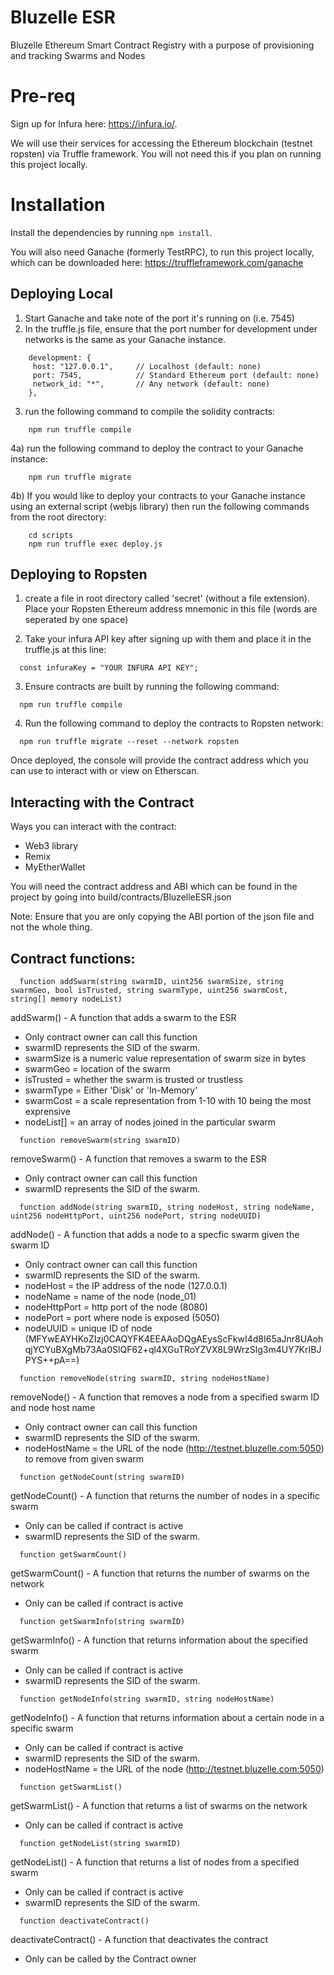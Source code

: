 # Bluzelle ESR

Bluzelle Ethereum Smart Contract Registry with a purpose of provisioning and tracking Swarms and Nodes

# Pre-req
Sign up for Infura here: https://infura.io/.

We will use their services for accessing the Ethereum blockchain (testnet ropsten) via Truffle framework.  You will not need this if you plan on running this project locally.

# Installation

Install the dependencies by running `npm install`.

You will also need Ganache (formerly TestRPC), to run this project locally, which can be downloaded here: https://truffleframework.com/ganache


## Deploying Local

1) Start Ganache and take note of the port it's running on (i.e. 7545)
2) In the truffle.js file, ensure that the port number for development under networks is the same as your Ganache instance.

```
    development: {
     host: "127.0.0.1",     // Localhost (default: none)
     port: 7545,            // Standard Ethereum port (default: none)
     network_id: "*",       // Any network (default: none)
    },
```

3) run the following command to compile the solidity contracts:
```
    npm run truffle compile
```

4a) run the following command to deploy the contract to your Ganache instance:
```
    npm run truffle migrate
```

4b) If you would like to deploy your contracts to your Ganache instance using an external script (webjs library) then run the following commands from the root directory:
```
    cd scripts
    npm run truffle exec deploy.js
```


## Deploying to Ropsten
1) create a file in root directory called 'secret' (without a file extension).  Place your Ropsten Ethereum address mnemonic in this file (words are seperated by one space)

2) Take your infura API key after signing up with them and place it in the truffle.js at this line:

```
  const infuraKey = "YOUR INFURA API KEY";
```

3) Ensure contracts are built by running the following command:
```
  npm run truffle compile
```

4) Run the following command to deploy the contracts to Ropsten network:
```
  npm run truffle migrate --reset --network ropsten
```

Once deployed, the console will provide the contract address which you can use to interact with or view on Etherscan.

## Interacting with the Contract

Ways you can interact with the contract:

  - Web3 library 
  - Remix
  - MyEtherWallet

You will need the contract address and ABI which can be found in the project by going into build/contracts/BluzelleESR.json

Note: Ensure that you are only copying the ABI portion of the json file and not the whole thing.

## Contract functions:

```
  function addSwarm(string swarmID, uint256 swarmSize, string swarmGeo, bool isTrusted, string swarmType, uint256 swarmCost, string[] memory nodeList)
```

addSwarm() - A function that adds a swarm to the ESR

  - Only contract owner can call this function
  - swarmID represents the SID of the swarm. 
  - swarmSize is a numeric value representation of swarm size in bytes
  - swarmGeo = location of the swarm
  - isTrusted = whether the swarm is trusted or trustless
  - swarmType = Either 'Disk' or 'In-Memory'
  - swarmCost = a scale representation from 1-10 with 10 being the most exprensive
  - nodeList[] = an array of nodes joined in the particular swarm

```
  function removeSwarm(string swarmID)
```

removeSwarm() - A function that removes a swarm to the ESR

  - Only contract owner can call this function
  - swarmID represents the SID of the swarm.  

```
  function addNode(string swarmID, string nodeHost, string nodeName, uint256 nodeHttpPort, uint256 nodePort, string nodeUUID) 
```

addNode() - A function that adds a node to a specfic swarm given the swarm ID

  - Only contract owner can call this function
  - swarmID represents the SID of the swarm.  
  - nodeHost = the IP address of the node (127.0.0.1)
  - nodeName = name of the node (node_01)
  - nodeHttpPort = http port of the node (8080)
  - nodePort = port where node is exposed (5050)
  - nodeUUID = unique ID of node (MFYwEAYHKoZIzj0CAQYFK4EEAAoDQgAEysScFkwI4d8I65aJnr8UAohqjYCYuBXgMb73Aa0SlQF62+ql4XGuTRoYZVX8L9WrzSlg3m4UY7KrIBJPYS++pA==)

```
  function removeNode(string swarmID, string nodeHostName) 
```

removeNode() - A function that removes a node from a specified swarm ID and node host name

  - Only contract owner can call this function
  - swarmID represents the SID of the swarm.  
  - nodeHostName = the URL of the node (http://testnet.bluzelle.com:5050) to remove from given swarm

```
  function getNodeCount(string swarmID)
```

getNodeCount() - A function that returns the number of nodes in a specific swarm

  - Only can be called if contract is active
  - swarmID represents the SID of the swarm.  

```
  function getSwarmCount()
```

getSwarmCount() - A function that returns the number of swarms on the network

  - Only can be called if contract is active

```
  function getSwarmInfo(string swarmID) 
```

getSwarmInfo() - A function that returns information about the specified swarm

  - Only can be called if contract is active
  - swarmID represents the SID of the swarm.  

```
  function getNodeInfo(string swarmID, string nodeHostName) 
```

getNodeInfo() - A function that returns information about a certain node in a specific swarm

  - Only can be called if contract is active
  - swarmID represents the SID of the swarm.  
  - nodeHostName = the URL of the node (http://testnet.bluzelle.com:5050)

```
  function getSwarmList()  
```

getSwarmList() - A function that returns a list of swarms on the network

  - Only can be called if contract is active

```
  function getNodeList(string swarmID)  
```

getNodeList() - A function that returns a list of nodes from a specified swarm

  - Only can be called if contract is active
  - swarmID represents the SID of the swarm.  

```
  function deactivateContract() 
```

deactivateContract() - A function that deactivates the contract

  - Only can be called by the Contract owner





